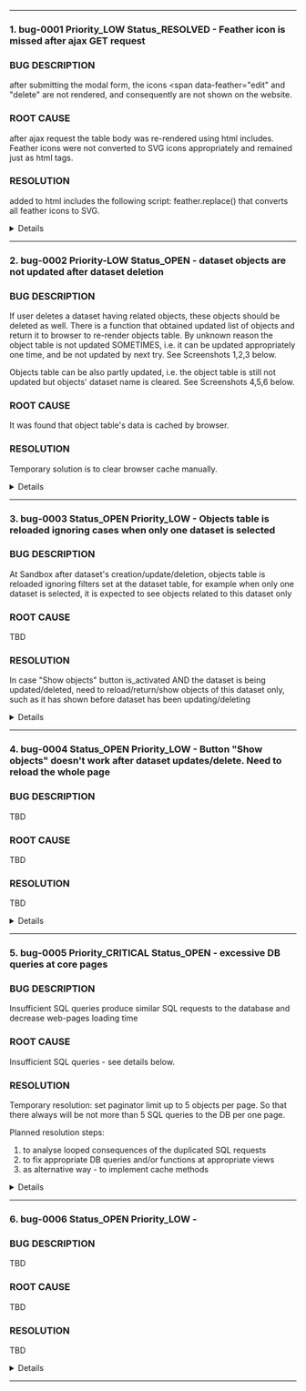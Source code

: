 ***
### 1. bug-0001 Priority_LOW Status_RESOLVED - Feather icon is missed after ajax GET request

### BUG DESCRIPTION
after submitting the modal form, the icons <span data-feather="edit" and "delete" are not rendered, and consequently are not shown on the website. 

### ROOT CAUSE
after ajax request the table body was re-rendered using html includes.
Feather icons were not converted to SVG icons appropriately and remained just as html 
tags.

### RESOLUTION
added to html includes the following script: feather.replace() that 
converts all feather icons to SVG.

<details>
  <summary>Details</summary>

- http://127.0.0.1:8000/dashboard/
- This bug affects the 'Delete' button as well.
- <img src="bug_0001_3_icon_is_not_rendered.png">
- <img src="bug_0001_2_form_is_submitted.png">
- <img src="bug_0001_1_icon_is_rendered.png">

- dataset_objects.js
```js
  var saveForm = function () {
    var form = $(this);
    $.ajax({
      url: form.attr("action"),
      data: form.serialize(),
      type: form.attr("method"),
      dataType: 'json',
      success: function (data) {
        if (data.form_is_valid) {
          $("#coreobject-table tbody").html(data.html_coreobject_list);
          $("#modal-coreobject").modal("hide");
        }
        else {
          $("#modal-coreobject .modal-content").html(data.html_form);
        }
      }
    });
    return false;
  };
  
  
$("#modal-coreobject").on("submit", ".js-coreobject-update-form", saveForm);
```
- html template
```html
<button type="button"
    class="btn btn-warning btn-sm js-update-coreobject"
    data-url="{% url 'coreobject-update' coreobject.id %}">
    <span data-feather="edit" class="align-text-bottom"></span>
    Edit
</button>
```
- view
```python
def save_coreobject_form(request, form, template_name):
    data = dict()
    if request.method == 'POST':
        if form.is_valid():
            form.save()
            data['form_is_valid'] = True
            page_obj = coreobject_paginator(request)
            data['html_coreobject_list'] = render_to_string('includes/partial_coreobject_list.html', {
                'page_obj': page_obj,
            })
        else:
            data['form_is_valid'] = False
    context = {'form': form}
    data['html_form'] = render_to_string(template_name, context, request=request)
    return JsonResponse(data)
```
</details>

***
### 2. bug-0002 Priority-LOW Status_OPEN - dataset objects are not updated after dataset deletion
### BUG DESCRIPTION
If user deletes a dataset having related objects, these objects should be deleted as well. 
There is a function that obtained updated list of objects and return it to browser to re-render objects table.
By unknown reason the object table is not updated SOMETIMES, i.e. it can be updated appropriately one time, 
and be not updated by next try. See Screenshots 1,2,3 below. 

Objects table can be also partly updated, i.e. the object table is still not updated 
but objects' dataset name is cleared. See Screenshots 4,5,6 below. 

### ROOT CAUSE
It was found that object table's data is cached by browser.

### RESOLUTION
Temporary solution is to clear browser cache manually.

<details>
  <summary>Details</summary>

- http://127.0.0.1:8000/sandbox/ 
- Objects table is not updated:
- <img src="bug_0002_1_start_point.png">
- <img src="bug_0002_2_dataset_is_being_deleted.png">
- <img src="bug_0002_3_objects_table_is_not_updated.png">
- Objects table is partly updated:
- <img src="bug_0002_4_starting_point.png">
- <img src="bug_0002_5_dataset_is_being_deleted.png">
- <img src="bug_0002_6_objects_table_partly_updated.png">

- dataset.js
```js
  var reload_dataset_objects_table = function () {
    $.ajax({
      url: 'objects/reload/',
      type: 'get',
      dataType: 'json',
      success: function (data) {
        $("#dataset-object-table tbody").html(data.html_dataset_object_list);
      }
    });
  };

  // Delete coreobject
  ...
  $("#modal-sandbox").on("submit", ".js-dataset-delete-form", reload_dataset_objects_table);
  
```
- html template
```html
{% for coreobject in paginated_object_list %}
    <tr>
        {% if coreobject.status == 'G' %}
            <td class="bg-success">{{ coreobject.status }}</td>
        {% elif coreobject.status == 'O' %}
            <td class="bg-warning">{{ coreobject.status }}</td>
        {% elif coreobject.status == 'R' %}
            <td class="bg-danger">{{ coreobject.status }}</td>
        {% else %}
            <td>{{ coreobject.status }}</td>
        {% endif %}
        <td>{{ coreobject.name }}</td>
        <td>{{ coreobject.dataset }}</td>
        <td>{{ coreobject.measure }} {{ coreobject.measure_unit }}</td>
        <td>{{ coreobject.description }}</td>
        <td>{{ coreobject.responsible }}</td>
        <td>{{ coreobject.lifelong_period }}</td>
        <td>
            <button type="button"
                    class="btn btn-warning btn-sm js-update-dataset-object"
                    data-url="{% url 'dataset-object-update' coreobject.id %}">
                    <span data-feather="edit" class="align-text-bottom"></span>
                    Edit
            </button>
            <button type="button"
                    class="btn btn-danger btn-sm js-delete-dataset-object"
                    data-url="{% url 'dataset-object-delete' coreobject.id %}">
                    <span data-feather="delete" class="align-text-bottom"></span>
                    Delete
            </button>
        </td>
    </tr>
{% empty %}
    <tr>
        <td colspan="8" class="text-center bg-warning">
            There are no objects.
        </td>
    </tr>
{% endfor %}
```
- view
```python
def reload_dataset_object_table(request):
    """
    If user updates/deletes a dataset having related objects, these objects should be updated/deleted as well.
    This function returns updated list of dataset objects to reload objects table.
    """
    data = dict()
    object_list = CoreObject.objects.all()
    paginated_object_list = sandbox_paginator(request, object_list)
    data['html_dataset_object_list'] = render_to_string('includes/partial_dataset_object_list.html', {
        'paginated_object_list': paginated_object_list,
    })
    return JsonResponse(data)
```
</details>

***
### 3. bug-0003 Status_OPEN Priority_LOW - Objects table is reloaded ignoring cases when only one dataset is selected
### BUG DESCRIPTION
At Sandbox after dataset's creation/update/deletion, objects table is reloaded ignoring filters set at the 
dataset table, for example when only one dataset is selected, it is expected to see objects related to this dataset only 

### ROOT CAUSE
TBD

### RESOLUTION
In case "Show objects" button is_activated AND the dataset is being updated/deleted, need to reload/return/show objects 
of this dataset only, such as it has shown before dataset has been updating/deleting

<details>
  <summary>Details</summary>

- 
- <img src="...">
- <img src="...">
- <img src="...">

- 
```js

```
- html template
```html

```
- view
```python

```
</details>

***
### 4. bug-0004 Status_OPEN Priority_LOW - Button "Show objects" doesn't work after dataset updates/delete. Need to reload the whole page
### BUG DESCRIPTION
TBD

### ROOT CAUSE
TBD

### RESOLUTION
TBD

<details>
  <summary>Details</summary>

- 
- <img src="...">
- <img src="...">
- <img src="...">

- 
```js

```
- html template
```html

```
- view
```python

```
</details>

***
### 5. bug-0005 Priority_CRITICAL Status_OPEN - excessive DB queries at core pages 
### BUG DESCRIPTION
Insufficient SQL queries produce similar SQL requests to the database and decrease web-pages loading time 

### ROOT CAUSE
Insufficient SQL queries - see details below.

### RESOLUTION
Temporary resolution: set paginator limit up to 5 objects per page. 
So that there always will be not more than 5 SQL queries to the DB per one page.

Planned resolution steps:
1. to analyse looped consequences of the duplicated SQL requests
2. to fix appropriate DB queries and/or functions at appropriate views
3. as alternative way - to implement cache methods 

<details>
  <summary>Details</summary>

- Coreobject model has ForeignKey to Dataset model. While rendering coreobject table, the coreobject's field
"dataset" is requested for each coreobject. It means 1 SQL query for each coreobject in the table. 

- <img src="bug_0005_1_html_templates.png">
- <img src="bug_0005_2_sandbox_sql_queries.png">
- <img src="bug_0005_3_dashboard_sql_queries.png">

```js
```
- html template
```html
see Screenshot #1
```
- dashboard.views
```python
def coreobject_list(request):
    coreobjects = CoreObject.objects.all()
    paginated_obj_list = coreobject_paginator(request, coreobjects)
    chart_data = get_data_for_chart(coreobjects)
    unique_dataset_names = Dataset.objects.all()
    return render(request, 'dashboard.html', {
        'paginated_obj_list': paginated_obj_list,
        'chart_data': chart_data,
        'unique_dataset_names': unique_dataset_names,
    })
```
- sandbox.views
```python
def sandbox_index(request):
    paginated_dataset_list = get_dataset_list(request)
    paginated_object_list = get_object_list(request)
    return render(request, 'sandbox.html', {
        'paginated_dataset_list': paginated_dataset_list,
        'paginated_object_list': paginated_object_list,
    },)
```

</details>

***
### 6. bug-0006 Status_OPEN Priority_LOW - 
### BUG DESCRIPTION
TBD

### ROOT CAUSE
TBD

### RESOLUTION
TBD

<details>
  <summary>Details</summary>

- 
- <img src="...">
- <img src="...">
- <img src="...">

- 
```js

```
- html template
```html

```
- view
```python

```
</details>

***